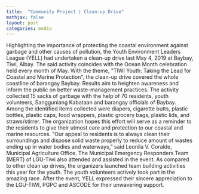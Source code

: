 ```yaml
---
title:  "Community Project | Clean-up Drive"
mathjax: false
layout: post
categories: media
---
```


Highlighting the importance of protecting the coastal environment against garbage and other causes of pollution, the Youth Environment Leaders League (YELL) had undertaken a clean-up drive last May 4, 2019 at Baybay, Tiwi, Albay. 
The said activity coincides with the Ocean Month celebration held every month of May. 
With the theme, "TIWI Youth: Taking the Lead for Coastal and Marine Protection", the clean-up drive covered the whole coastline of barangay Baybay.
Results aim to heighten awareness and inform the public on better waste-management practices.
The activity collected 15 sacks of garbage with the help of 70 residents, youth volunteers, Sangguniang Kabataan and barangay officials of Baybay. Among the identified items collected were diapers, cigarette butts, plastic bottles, plastic caps, food wrappers, plastic grocery bags, plastic lids, and straws/stirrer.
The organization hopes this effort will serve as a reminder to the residents to give their utmost care and protection to our coastal and marine resources.
“Our appeal to residents is to always clean their surroundings and dispose solid waste properly to reduce amount of wastes ending up in water bodies and waterways,” said Leonila V. Coralde, Municipal Agriculture Office.
The Municipal Emergency Responders Team (MERT) of LGU-Tiwi also attended and assisted in the event.
As compared to other clean up drives, the organizers launched team building activities this year for the youth. The youth volunteers actively took part in the amazing race. 
After the event, YELL expressed their sincere appreciation to the LGU-TIWI, PGPC and ASCODE for their unwavering support.
